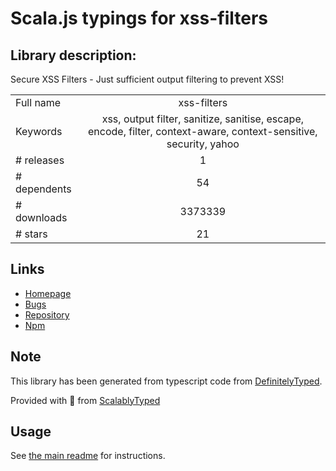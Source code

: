 
# Scala.js typings for xss-filters


## Library description:
Secure XSS Filters - Just sufficient output filtering to prevent XSS!

|                    |                 |
| ------------------ | :-------------: |
| Full name          | xss-filters |
| Keywords           | xss, output filter, sanitize, sanitise, escape, encode, filter, context-aware, context-sensitive, security, yahoo |
| # releases         | 1 |
| # dependents       | 54 |
| # downloads        | 3373339 |
| # stars            | 21 |

## Links
- [Homepage](https://github.com/yahoo/xss-filters)
- [Bugs](https://github.com/yahoo/xss-filters/issues)
- [Repository](https://github.com/yahoo/xss-filters)
- [Npm](https://www.npmjs.com/package/xss-filters)
    


## Note
This library has been generated from typescript code from [DefinitelyTyped](https://definitelytyped.org).

Provided with :purple_heart: from [ScalablyTyped](https://github.com/oyvindberg/ScalablyTyped)

## Usage
See [the main readme](../../readme.md) for instructions.


